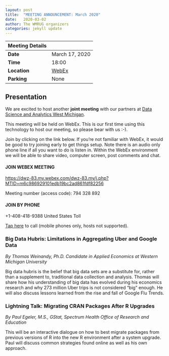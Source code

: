 ```yaml
---
layout: post
title:  "MEETING ANNOUNCEMENT: March 2020"
date:   2020-03-02
author: The WMRUG organizers
categories: jekyll update
---
```


| Meeting Details           ||
|:-----------|:--------------|
|**Date**    |March 17, 2020|
|**Time**    |18:00          |
|**Location**|[WebEx](https://dwz-83.my.webex.com/dwz-83.my/j.php?MTID=m6c986929101edb19bc2ad861fdf82256)|
|**Parking** |None|

## Presentation

We are excited to host another **joint meeting** with our partners at
[Data Science and Analytics West Michigan](https://www.meetup.com/Data-Science-and-Analytics-West-Michigan/events/269166865/).

This meeting will be held on WebEx. This is our first time using this technology to host our meeting, so please bear with us :-).

Join by clicking on the link below. If you’re not familiar with WebEx, it would be good to try joining early to get things setup. Note there is an audio only phone line if all you want to do is listen in. Within the WebEx environment we will be able to share video, computer screen, post comments and chat.

#### JOIN WEBEX MEETING

<https://dwz-83.my.webex.com/dwz-83.my/j.php?MTID=m6c986929101edb19bc2ad861fdf82256>

Meeting number (access code): 794 328 892


#### JOIN BY PHONE

+1-408-418-9388 United States Toll

[Tap here](tel:%2B1-408-418-9388,,*01*794328892%23%23*01*) to call
(mobile phones only, hosts not supported).

### Big Data Hubris: Limitations in Aggregating Uber and Google Data

_By Thomas Weinandy, Ph.D. Candidate in Applied Economics at Western Michigan University_

Big data hubris is the belief that big data sets are a substitute for, rather than a supplement to, traditional data collection and analysis. Thomas will share how his understanding of big data has evolved during his economics research and why 273 million Uber trips is not considered “big” enough. He will also discuss lessons learned from the rise and fall of Google Flu Trends.

### Lightning Talk: Migrating CRAN Packages After R Upgrades

_By Paul Egeler, M.S., GStat, Spectrum Health Office of Research and Education_

This will be an interactive dialogue on how to best migrate packages from
previous versions of R into the new R environment after a system upgrade. Paul
will discuss common strategies found online as well as his own approach.
